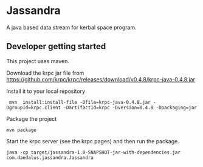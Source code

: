 # Jassandra

A java based data stream for kerbal space program.

## Developer getting started

This project uses maven. 

Download the krpc jar file from 
https://github.com/krpc/krpc/releases/download/v0.4.8/krpc-java-0.4.8.jar

Install it to your local repository
```
 mvn  install:install-file -Dfile=krpc-java-0.4.8.jar -DgroupId=krpc.client -DartifactId=krpc -Dversion=0.4.8 -Dpackaging=jar
```

Package the project
```
mvn package 
```

Start the krpc server (see the krpc pages) and then run the package.
```
java -cp target/jassandra-1.0-SNAPSHOT-jar-with-dependencies.jar com.daedalus.jassandra.Jassandra
```